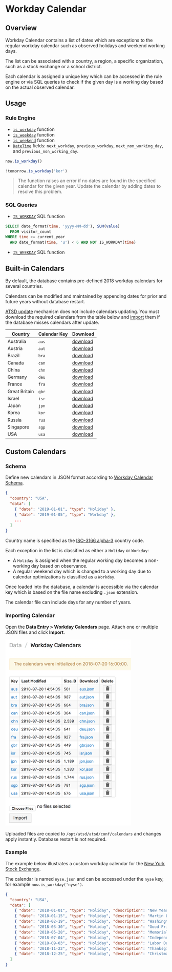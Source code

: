 # Workday Calendar

## Overview

Workday Calendar contains a list of dates which are exceptions to the regular workday calendar such as observed holidays and weekend working days.

The list can be associated with a country, a region, a specific organization, such as a stock exchange or a school district.

Each calendar is assigned a unique key which can be accessed in the rule engine or via SQL queries to check if the given day is a working day based on the actual observed calendar.

## Usage

### Rule Engine

* [`is_workday`](object-datetime.md#is_workday-function) function
* [`is_weekday`](object-datetime.md#is_weekday-function) function
* [`is_weekend`](object-datetime.md#is_weekend-function) function
* [`DateTime`](object-datetime.md#fields) fields: `next_workday`, `previous_workday`, `next_non_working_day`, and `previous_non_working_day`.

```javascript
now.is_workday()
```

```javascript
!tomorrow.is_workday('kor')
```

> The function raises an error if no dates are found in the specified calendar for the given year. Update the calendar by adding dates to resolve this problem.

### SQL Queries

* [`IS_WORKDAY`](../sql/README.md#is_workday) SQL function

```sql
SELECT date_format(time, 'yyyy-MM-dd'), SUM(value)
  FROM visitor_count
WHERE time >= current_year
  AND date_format(time, 'u') < 6 AND NOT IS_WORKDAY(time)
```

* [`IS_WEEKDAY`](../sql/README.md#is_weekday) SQL function

## Built-in Calendars

By default, the database contains pre-defined 2018 workday calendars for several countries.

Calendars can be modified and maintained by appending dates for prior and future years without database restart.

[ATSD update](../administration/update-manual.md) mechanism does not include calendars updating. You must download the required calendars from the table below and [import](#importing-calendar) them if the database misses calendars after update.

 **Country** | **Calendar Key** | **Download**
----|----|----
Australia | `aus` | [download](https://raw.githubusercontent.com/axibase/atsd/master/rule-engine/resources/calendars/aus.json)
Austria| `aut` | [download](https://raw.githubusercontent.com/axibase/atsd/master/rule-engine/resources/calendars/aut.json)
Brazil | `bra` | [download](https://raw.githubusercontent.com/axibase/atsd/master/rule-engine/resources/calendars/bra.json)
Canada | `can` | [download](https://raw.githubusercontent.com/axibase/atsd/master/rule-engine/resources/calendars/can.json)
China | `chn` | [download](https://raw.githubusercontent.com/axibase/atsd/master/rule-engine/resources/calendars/chn.json)
Germany | `deu` | [download](https://raw.githubusercontent.com/axibase/atsd/master/rule-engine/resources/calendars/deu.json)
France | `fra` | [download](https://raw.githubusercontent.com/axibase/atsd/master/rule-engine/resources/calendars/fra.json)
Great Britain | `gbr` | [download](https://raw.githubusercontent.com/axibase/atsd/master/rule-engine/resources/calendars/gbr.json)
Israel | `isr` | [download](https://raw.githubusercontent.com/axibase/atsd/master/rule-engine/resources/calendars/isr.json)
Japan | `jpn` | [download](https://raw.githubusercontent.com/axibase/atsd/master/rule-engine/resources/calendars/jpn.json)
Korea | `kor` | [download](https://raw.githubusercontent.com/axibase/atsd/master/rule-engine/resources/calendars/kor.json)
Russia | `rus` | [download](https://raw.githubusercontent.com/axibase/atsd/master/rule-engine/resources/calendars/rus.json)
Singapore | `sgp` | [download](https://raw.githubusercontent.com/axibase/atsd/master/rule-engine/resources/calendars/sgp.json)
USA | `usa` | [download](https://raw.githubusercontent.com/axibase/atsd/master/rule-engine/resources/calendars/usa.json)

## Custom Calendars

### Schema

Define new calendars in JSON format according to [Workday Calendar Schema](workday-calendar-schema.md).

```json
{
  "country": "USA",
  "data": [
    { "date": "2019-01-01", "type": "Holiday" },
    { "date": "2019-01-05", "type": "Workday" },
    ...
  ]
}
```

Country name is specified as the [ISO-3166 alpha-3](https://en.wikipedia.org/wiki/ISO_3166-1_alpha-3) country code.

Each exception in the list is classified as either a `Holiday` or `Workday`:

* A `Holiday` is assigned when the regular working day becomes a non-working day based on observance.
* A regular weekend day which is changed to a working day due to calendar optimizations is classified as a `Workday`.

Once loaded into the database, a calendar is accessible via the calendar key which is based on the file name excluding `.json` extension.

The calendar file can include days for any number of years.

### Importing Calendar

Open the **Data Entry > Workday Calendars** page. Attach one or multiple JSON files and click **Import**.

![](./images/holiday-calendars.png)

Uploaded files are copied to `/opt/atsd/atsd/conf/calendars` and changes apply instantly. Database restart is not required.

### Example

The example below illustrates a custom workday calendar for the [New York Stock Exchange](https://www.nyse.com/markets/hours-calendars).

The calendar is named `nyse.json` and can be accessed under the `nyse` key, for example `now.is_workday('nyse')`.

```json
{
  "country": "USA",
  "data": [
    { "date": "2018-01-01", "type": "Holiday", "description": "New Years Day" },
    { "date": "2018-01-15", "type": "Holiday", "description": "Martin Luther King, Jr. Day" },
    { "date": "2018-02-19", "type": "Holiday", "description": "Washington's Birthday" },
    { "date": "2018-03-30", "type": "Holiday", "description": "Good Friday" },
    { "date": "2018-05-28", "type": "Holiday", "description": "Memorial Day" },
    { "date": "2018-07-04", "type": "Holiday", "description": "Independence Day" },
    { "date": "2018-09-03", "type": "Holiday", "description": "Labor Day" },
    { "date": "2018-11-22", "type": "Holiday", "description": "Thanksgiving Day" },
    { "date": "2018-12-25", "type": "Holiday", "description": "Christmas" }
  ]
}
```
